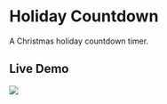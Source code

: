 # Holiday Countdown

A Christmas holiday countdown timer.

## Live Demo
<a href="http://carltonstith.github.io/holiday-countdown/">
<img src="https://media.giphy.com/media/WUCFtsu5Cr4sHhJDt0/giphy.gif">
</a>